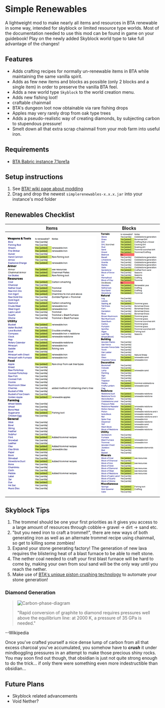 # Simple Renewables

A lightweight mod to make nearly all items and resources in BTA renewable in some way, intended for skyblock or limited resource type worlds. Most of the documentation needed to use this mod can be found in game on your guidebook! Play on the newly added Skyblock world type to take full advantage of the changes! 

## Features
- Adds crafting recipes for normally un-renewable items in BTA while maintaining the same vanilla spirit. 
- Adds as few new items and blocks as possible (only 2 blocks and a single item) in order to preserve the vanilla BTA feel.
- Adds a new world type `Skyblock` to the world creation menu.
- Adds new fishing loot!
- craftable chainmail
- BTA's dungeon loot now obtainable via rare fishing drops
- Apples may very rarely drop from oak type trees
- Adds a pseudo-realistic way of creating diamonds, by subjecting carbon to stupendous pressure!
- Smelt down all that extra scrap chainmail from your mob farm into useful iron.

## Requirements
- [BTA Babric instance 7.1pre1a](https://github.com/Turnip-Labs/babric-instance-repo/releases/tag/v7.1-pre1a)

## Setup instructions
   
1. See [BTA! wiki page about modding](https://bta.miraheze.org/wiki/Modding)
2. Drag and drop the newest `simplerenewables-x.x.x.jar` into your instance's mod folder

## Renewables Checklist
   | Items               | Blocks                  |
   |---------------------|-------------------------|
   | ![img.png](img.png) | ![img_1.png](img_1.png) |
   


## Skyblock Tips

1. The trommel should be one your first priorities as it gives you access to a large amount of resources through cobble-> gravel -> dirt -> sand etc.
2. "but you need iron to craft a trommel!", there are new ways of both generating iron as well as an alternate trommel recipe using chainmail, so get to killing some zombies!
3. Expand your stone generating factory! The generation of new lava requires the blistering heat of a blast furnace to be able to melt stone.
4. The nether coal needed to craft your first blast furnace will be hard to come by, making your own from soul sand will be the only way until you reach the nether.
5. Make use of [BTA's unique piston crushing technology](https://bta.miraheze.org/wiki/Advanced_Mechanics) to automate your stone generation!
### Diamond Generation
> ![Carbon-phase-diagram](https://upload.wikimedia.org/wikipedia/commons/e/e0/Carbon-phase-diagramp.svg)
> 
>"Rapid conversion of graphite to diamond requires pressures well above the equilibrium line: at 2000 K, a pressure of 35 GPa is needed."

--Wikipedia

Once you've crafted yourself a nice dense lump of carbon from all that excess charcoal you've accumulated, you somehow have to **_crush_** it under mindboggling pressures in an attempt to make those precious shiny rocks. You may soon find out though, that obsidian is just not quite strong enough to do the trick... if only there were something even more indestructible than obsidian...

## Future Plans
- Skyblock related advancements
- Void Nether?
